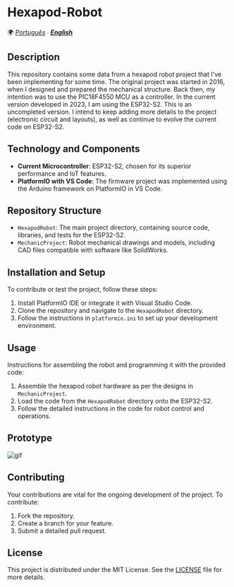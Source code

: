 # Hexapod-Robot

🌍 *[Português](README.md) ∙ [**English**](README_en.md)*

## Description
This repository contains some data from a hexapod robot project that I've been implementing for some time. The original project was started in 2016, when I designed and prepared the mechanical structure. Back then, my intention was to use the PIC18F4550 MCU as a controller. In the current version developed in 2023, I am using the ESP32-S2. This is an uncompleted version. I intend to keep adding more details to the project (electronic circuit and layouts), as well as continue to evolve the current code on ESP32-S2.

## Technology and Components
- **Current Microcontroller**: ESP32-S2, chosen for its superior performance and IoT features.
- **PlatformIO with VS Code**: The firmware project was implemented using the Arduino framework on PlatformIO in VS Code.

## Repository Structure
- `HexapodRobot`: The main project directory, containing source code, libraries, and tests for the ESP32-S2.
- `MechanicProject`: Robot mechanical drawings and models, including CAD files compatible with software like SolidWorks.

## Installation and Setup
To contribute or test the project, follow these steps:
1. Install PlatformIO IDE or integrate it with Visual Studio Code.
2. Clone the repository and navigate to the `HexapodRobot` directory.
3. Follow the instructions in `platformio.ini` to set up your development environment.

## Usage
Instructions for assembling the robot and programming it with the provided code:
1. Assemble the hexapod robot hardware as per the designs in `MechanicProject`.
2. Load the code from the `HexapodRobot` directory onto the ESP32-S2.
3. Follow the detailed instructions in the code for robot control and operations.

## Prototype

![gif](./resource/vlc_YIG8amPfWw.gif)

## Contributing
Your contributions are vital for the ongoing development of the project. To contribute:
1. Fork the repository.
2. Create a branch for your feature.
3. Submit a detailed pull request.

## License
This project is distributed under the MIT License. See the [LICENSE](LICENSE) file for more details.
